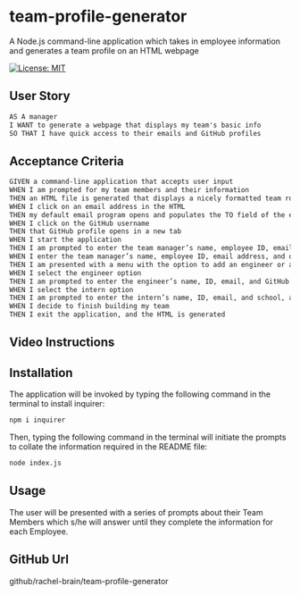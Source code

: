 # team-profile-generator
A Node.js command-line application which takes in employee information and generates a team profile on an HTML webpage

[![License: MIT](https://img.shields.io/badge/License-MIT-yellow.svg)](https://opensource.org/licenses/MIT)


## User Story

```md
AS A manager
I WANT to generate a webpage that displays my team's basic info
SO THAT I have quick access to their emails and GitHub profiles
```

## Acceptance Criteria

```md
GIVEN a command-line application that accepts user input
WHEN I am prompted for my team members and their information
THEN an HTML file is generated that displays a nicely formatted team roster based on user input
WHEN I click on an email address in the HTML
THEN my default email program opens and populates the TO field of the email with the address
WHEN I click on the GitHub username
THEN that GitHub profile opens in a new tab
WHEN I start the application
THEN I am prompted to enter the team manager’s name, employee ID, email address, and office number
WHEN I enter the team manager’s name, employee ID, email address, and office number
THEN I am presented with a menu with the option to add an engineer or an intern or to finish building my team
WHEN I select the engineer option
THEN I am prompted to enter the engineer’s name, ID, email, and GitHub username, and I am taken back to the menu
WHEN I select the intern option
THEN I am prompted to enter the intern’s name, ID, email, and school, and I am taken back to the menu
WHEN I decide to finish building my team
THEN I exit the application, and the HTML is generated
```

## Video Instructions




    
## Installation
The application will be invoked by typing the following command in the terminal to install inquirer:

```bash
npm i inquirer
```

Then, typing the following command in the terminal will initiate the prompts to collate the information required in the README file:

```bash
node index.js
```
    
## Usage
The user will be presented with a series of prompts about their Team Members which s/he will answer until they complete the information for each Employee.




## GitHub Url
github/rachel-brain/team-profile-generator